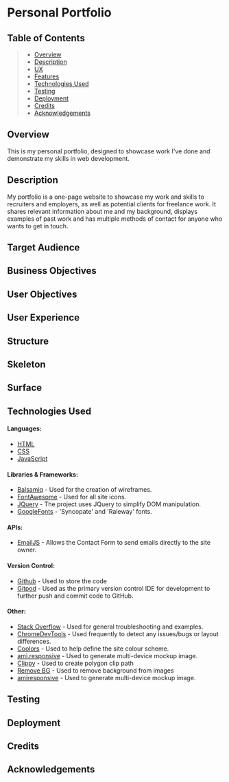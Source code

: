 # Personal Portfolio

## Table of Contents

> -	[Overview](#overview)
> -	[Description](#description)
> -	[UX](#user-experience)
> -	[Features](#features)
> -	[Technologies Used](#technologies-used)
> -	[Testing](#testing)
> - [Deployment](#deployment)
> -	[Credits](#credits)
> - [Acknowledgements](#acknowledgements)

## Overview

This is my personal portfolio, designed to showcase work I've done and demonstrate my skills in web development. 

## Description

My portfolio is a one-page website to showcase my work and skills to recruiters and employers, as well as potential clients for freelance work. It shares relevant information about me and my background, displays examples of past work and has multiple methods of contact for anyone who wants to get in touch.

## Target Audience
## Business Objectives
## User Objectives
## User Experience
## Structure
## Skeleton
## Surface
## Technologies Used

#### Languages:
* [HTML](https://en.wikipedia.org/wiki/HTML)
* [CSS](https://en.wikipedia.org/wiki/CSS)
* [JavaScript](https://en.wikipedia.org/wiki/JavaScript)

#### Libraries & Frameworks:
* [Balsamiq](https://balsamiq.com/) - Used for the creation of wireframes.
* [FontAwesome](https://fontawesome.com/) - Used for all site icons.
* [JQuery](https://jquery.com) - The project uses JQuery to simplify DOM manipulation.
* [GoogleFonts](https://fonts.google.com/) - 'Syncopate' and 'Raleway' fonts.

#### APIs:
* [EmailJS](https://www.emailjs.com/) - Allows the Contact Form to send emails directly to the site owner.

#### Version Control:
* [Github](https://github.com/) - Used to store the code 
* [Gitpod](https://gitpod.io/) - Used as the primary version control IDE for development to further push and commit code to GitHub.

#### Other:
* [Stack Overflow](https://stackoverflow.com/) - Used for general troubleshooting and examples.
* [ChromeDevTools](https://developers.google.com/web/tools/chrome-devtools) - Used frequently to detect any issues/bugs or layout differences.
* [Coolors](https://coolors.co/) - Used to help define the site colour scheme.
* [ami.responsive](http://ami.responsivedesign.is/) - Used to generate multi-device mockup image.
* [Clippy](https://bennettfeely.com/clippy/) - Used to create polygon clip path
* [Remove BG](https://www.remove.bg/upload) - Used to remove background from images
* [amiresponsive](https://ui.dev/amiresponsive) - Used to generate multi-device mockup image.

## Testing
## Deployment
## Credits
## Acknowledgements